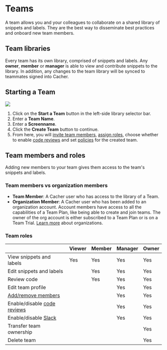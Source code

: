 # Teams

A team allows you and your colleagues to collaborate on a shared library of snippets and labels. They are the best way to disseminate best practices and onboard new team members.

## Team libraries

Every team has its own library, comprised of snippets and labels. Any **owner**, **member** or **manager** is able to view and contribute snippets to the library. In addition, any changes to the team library will be synced to teammates signed into Cacher.

## Starting a Team

![](https://cdn.cacher.io/intro-snippets/starting-a-team.gif)

1. Click on the **Start a Team** button in the left-side library selector bar.
2. Enter a **Team Name**.
3. Enter a **Screenname**.
4. Click the **Create Team** button to continue.
5. From here, you will [invite team members](https://www.cacher.io/docs/getting-started/creating-a-team#add-members-1), [assign roles](https://www.cacher.io/docs/guides/teams/team-members-and-roles), choose whether to enable [code reviews](https://www.cacher.io/docs/guides/teams/code-reviews) and set [policies](https://www.cacher.io/docs/guides/teams/policies) for the created team.

## Team members and roles

Adding new members to your team gives them access to the team's snippets and labels.

### Team members vs organization members

- **Team Member**: A Cacher user who has access to the library of a Team.
- **Organization Member**: A Cacher user who has been added to an organization account. Account members have access to all the capabilities of a Team Plan, like being able to create and join teams. The owner of the org account is either subscribed to a Team Plan or is on a Team Trial. [Learn more](https://www.cacher.io/docs/guides/orgs/org-members-and-roles) about organizations.

### Team roles

||Viewer|Member|Manager|Owner|
|---|---|---|---|---|
|View snippets and labels|Yes|Yes|Yes|Yes|
|Edit snippets and labels||Yes|Yes|Yes|
|Review code||Yes|Yes|Yes|
|Edit team profile|||Yes|Yes|
|[Add/remove members](https://www.cacher.io/docs/guides/teams/team-members-and-roles#adding-new-team-members-1)|||Yes|Yes|
|Enable/disable [code reviews](https://www.cacher.io/docs/guides/teams/code-reviews)|||Yes|Yes|
|Enable/disable [Slack](https://www.cacher.io/docs/integrations/slack)|||Yes|Yes|
|Transfer team ownership||||Yes|
|Delete team||||Yes|